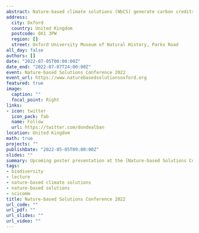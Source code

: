 ```yaml
---
abstract: Nature-based climate solutions (NbCS) generate carbon credits through forest protection to reduce carbon emissions, or afforestation/reforestation to capture atmospheric carbon dioxide. NbCS can potentially unlock 2 billion tons of carbon credits per year across the global tropics, which businesses can purchase to offset their carbon footprint and meet climate goals. Remote sensing technology provides a unique opportunity to transparently estimate aboveground carbon in tropical forests at multiple spatiotemporal scales and increase investor’ confidence in NbCS. However, there is little consensus on the remote sensing data and models used to accurately estimate aboveground forest carbon. To fill this knowledge gap, we conducted a quantitative review of remote sensing datatypes (optical, radar, lidar) and models (regression, machine-learning) that best predicted aboveground carbon in tropical forests. We compared the coefficient of determination (R2) results from 95 studies (501 field sites) across the tropics. We found that combining optical and lidar datatypes and machine-learning models best predicted aboveground forest carbon. However, only 36 studies (151 field sites) conducted validation of their products. Forest plot sizes used for field calibration and assessment also did not affect R2 values. Our findings provide insights for transparent and robust assessments of carbon projects for effective climate change mitigation. 
address:
  city: Oxford
  country: United Kingdom
  postcode: OX1 3PW
  region: []
  street: Oxford University Museum of Natural History, Parks Road
all_day: false
authors: []
date: "2022-07-05T00:00:00Z"
date_end: "2022-07-07T24:00:00Z"
event: Nature-based Solutions Conference 2022 
event_url: https://www.naturebasedsolutionsoxford.org
featured: true
image:
  caption: ""
  focal_point: Right
links:
- icon: twitter
  icon_pack: fab
  name: Follow
  url: https://twitter.com/dondealban
location: United Kingdom
math: true
projects: ""
publishDate: "2022-05-05T09:00:00Z"
slides: ""
summary: Upcoming poster presentation at the [Nature-based Solutions Conference 2022](https://www.naturebasedsolutionsoxford.org).
tags:
- biodiversity
- lecture
- nature-based climate solutions
- nature-based solutions
- scicomm
title: Nature-based Solutions Conference 2022  
url_code: ""
url_pdf: ""
url_slides: ""
url_video: ""
---
```

